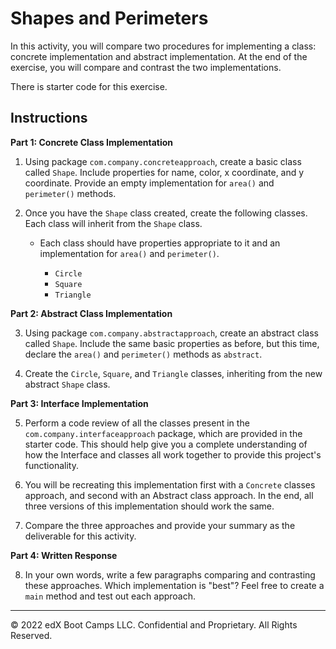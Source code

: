 # Shapes and Perimeters

In this activity, you will compare two procedures for implementing a class: concrete implementation and abstract implementation. At the end of the exercise, you will compare and contrast the two implementations.

There is starter code for this exercise.

## Instructions

**Part 1: Concrete Class Implementation**

1. Using package `com.company.concreteapproach`, create a basic class called `Shape`. Include properties for name, color, x coordinate, and y coordinate. Provide an empty implementation for `area()` and `perimeter()` methods.

2. Once you have the `Shape` class created, create the following classes. Each class will inherit from the  `Shape` class. 

    - Each class should have properties appropriate to it and an implementation for `area()` and `perimeter()`.

         - `Circle`
         - `Square`
         - `Triangle`

**Part 2: Abstract Class Implementation**

3. Using package `com.company.abstractapproach`, create an abstract class called `Shape`. Include the same basic properties as before, but this time, declare the `area()` and `perimeter()` methods as `abstract`.

4. Create the `Circle`, `Square`, and `Triangle` classes, inheriting from the new abstract `Shape` class.

**Part 3: Interface Implementation**

5. Perform a code review of all the classes present in the `com.company.interfaceapproach` package, which are provided in the starter code. This should help give you a complete understanding of how the Interface and classes all work together to provide this project's functionality.

6. You will be recreating this implementation first with a `Concrete` classes approach, and second with an Abstract class approach. In the end, all three versions of this implementation should work the same.

7. Compare the three approaches and provide your summary as the deliverable for this activity.

**Part 4: Written Response**

8. In your own words, write a few paragraphs comparing and contrasting these approaches. Which implementation is "best"? Feel free to create a `main` method and test out each approach.

---

© 2022 edX Boot Camps LLC. Confidential and Proprietary. All Rights Reserved.
